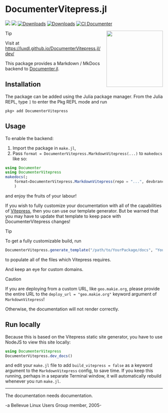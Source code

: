 # DocumenterVitepress.jl
[![](https://img.shields.io/badge/docs-stable-blue.svg)](https://luxdl.github.io/DocumenterVitepress.jl/stable/)
[![](https://img.shields.io/badge/docs-dev-blue.svg)](https://luxdl.github.io/DocumenterVitepress.jl/dev/)
[![Downloads](https://img.shields.io/badge/dynamic/json?url=http%3A%2F%2Fjuliapkgstats.com%2Fapi%2Fv1%2Fmonthly_downloads%2FDocumenterVitepress&query=total_requests&suffix=%2Fmonth&label=Downloads)](https://juliapkgstats.com/pkg/DocumenterVitepress)
[![Downloads](https://img.shields.io/badge/dynamic/json?url=http%3A%2F%2Fjuliapkgstats.com%2Fapi%2Fv1%2Ftotal_downloads%2FDocumenterVitepress&query=total_requests&&label=Total%20Downloads)](https://juliapkgstats.com/pkg/DocumenterVitepress)
[![CI Documenter](https://github.com/LuxDL/DocumenterVitepress.jl/actions/workflows/Documenter.yml/badge.svg)](https://github.com/LuxDL/DocumenterVitepress.jl/actions/workflows/Documenter.yml)

<img src="https://luxdl.github.io/DocumenterVitepress.jl/stable/logo.png" align="right" style="padding-left:10px;" width="180"/>

> [!TIP]
> Visit at https://luxdl.github.io/DocumenterVitepress.jl/dev/

This package provides a Markdown / MkDocs backend to [Documenter.jl](https://documenter.juliadocs.org/stable/).

## Installation

The package can be added using the Julia package manager. From the Julia REPL, type `]` to enter the Pkg REPL mode and run

```shell
pkg> add DocumenterVitepress
```

## Usage

To enable the backend:
1. Import the package in `make.jl`,
2. Pass `format = DocumenterVitepress.MarkdownVitepress(...)` to `makedocs` like so:

```julia
using Documenter
using DocumenterVitepress
makedocs(;
    format=DocumenterVitepress.MarkdownVitepress(repo = "...", devbranch = "...", devurl = "dev"),
    )
```
and enjoy the fruits of your labour!

If you wish to fully customize your documentation with all of the capabilities of [Vitepress](https://vitepress.dev), 
then you can use our template generator.  But be warned that you may have to update that template to keep pace with 
DocumenterVitepress changes!

> [!TIP]
> To get a fully customizable build, run 
> ```julia 
> DocumenterVitepress.generate_template("/path/to/YourPackage/docs", "YourPackage")
> ```
> to populate all of the files which Vitepress requires.

And keep an eye for custom domains.

> [!CAUTION]  
> If you are deploying from a custom URL, like `geo.makie.org`, 
> please provide the entire URL to the `deploy_url = "geo.makie.org"` keyword argument 
> of `MarkdownVitepress`!  
> 
> Otherwise, the documentation will not render correctly.

## Run locally

Because this is based on the Vitepress static site generator, you have to use NodeJS to view this site locally:

```julia
using DocumenterVitepress
DocumenterVitepress.dev_docs()
```
and edit your `make.jl` file to add `build_vitepress = false` as a keyword argument to the `MarkdownVitepress` config, to save time.  If you keep this running, perhaps in a separate Terminal window, it will automatically rebuild whenever you run `make.jl`.

***

The documentation needs documentation.

-a Bellevue Linux Users Group member, 2005-
